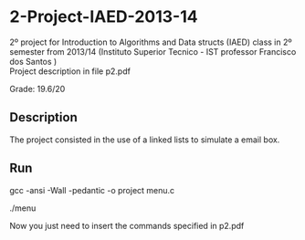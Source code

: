 # 2-Project-IAED-2013-14
2º project for Introduction to Algorithms and Data structs (IAED) class in 2º semester from 2013/14 (Instituto Superior Tecnico - IST professor Francisco dos Santos ) <br/>
Project description in file p2.pdf

Grade: 19.6/20

## Description
The project consisted in the use of a linked lists to simulate a email box.

## Run

gcc -ansi -Wall -pedantic -o project menu.c

./menu

Now you just need to insert the commands specified in p2.pdf
